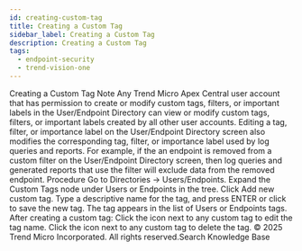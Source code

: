```yaml
---
id: creating-custom-tag
title: Creating a Custom Tag
sidebar_label: Creating a Custom Tag
description: Creating a Custom Tag
tags:
  - endpoint-security
  - trend-vision-one
---
```


 Creating a Custom Tag Note Any Trend Micro Apex Central user account that has permission to create or modify custom tags, filters, or important labels in the User/Endpoint Directory can view or modify custom tags, filters, or important labels created by all other user accounts. Editing a tag, filter, or importance label on the User/Endpoint Directory screen also modifies the corresponding tag, filter, or importance label used by log queries and reports. For example, if the an endpoint is removed from a custom filter on the User/Endpoint Directory screen, then log queries and generated reports that use the filter will exclude data from the removed endpoint. Procedure Go to Directories → Users/Endpoints. Expand the Custom Tags node under Users or Endpoints in the tree. Click Add new custom tag. Type a descriptive name for the tag, and press ENTER or click to save the new tag. The tag appears in the list of Users or Endpoints tags. After creating a custom tag: Click the icon next to any custom tag to edit the tag name. Click the icon next to any custom tag to delete the tag. © 2025 Trend Micro Incorporated. All rights reserved.Search Knowledge Base